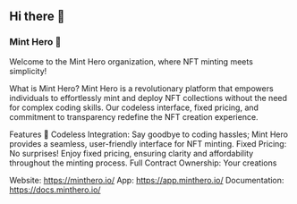 ## Hi there 👋

### Mint Hero 🚀
Welcome to the Mint Hero organization, where NFT minting meets simplicity!

What is Mint Hero?
Mint Hero is a revolutionary platform that empowers individuals to effortlessly mint and deploy NFT collections without the need for complex coding skills. Our codeless interface, fixed pricing, and commitment to transparency redefine the NFT creation experience.

Features 🌟
Codeless Integration: Say goodbye to coding hassles; Mint Hero provides a seamless, user-friendly interface for NFT minting.
Fixed Pricing: No surprises! Enjoy fixed pricing, ensuring clarity and affordability throughout the minting process.
Full Contract Ownership: Your creations

Website: https://minthero.io/
App: https://app.minthero.io/
Documentation: https://docs.minthero.io/
